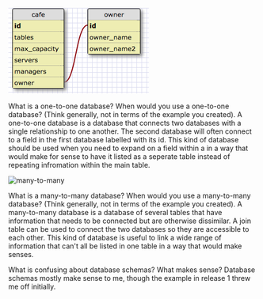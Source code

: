![one-to-one](imgs/oneone.png)

What is a one-to-one database? When would you use a one-to-one database? (Think generally, not in terms of the example you created).
A one-to-one database is a database that connects two databases with a single relationship to one another. The second database will often connect to a field in the first database labelled with its id. This kind of database should be used when you need to expand on a field within a in a way that would make for sense to have it listed as a seperate table instead of repeating infromation within the main table.

![many-to-many](/imgs/manymany.png)

What is a many-to-many database? When would you use a many-to-many database? (Think generally, not in terms of the example you created).
A many-to-many database is a database of several tables that have information that needs to be connected but are otherwise dissimilar. A join table can be used to connect the two databases so they are accessible to each other.
This kind of database is useful to link a wide range of information that can't all be listed in one table in a way that would make senses.

What is confusing about database schemas? What makes sense?
Database schemas mostly make sense to me, though the example in release 1 threw me off initially.